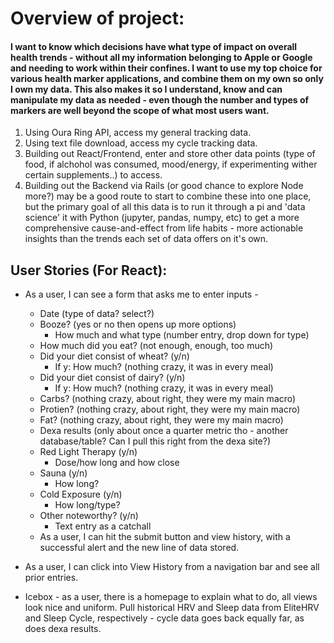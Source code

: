 # Overview of project: #

#### I want to know which decisions have what type of impact on overall health trends - without all my information belonging to Apple or Google and needing to work within their confines.  I want to use my top choice for various health marker applications, and combine them on my own so only I own my data.  This also makes it so I understand, know and can manipulate my data as needed - even though the number and types of markers are well beyond the scope of what most users want. ####

1. Using Oura Ring API, access my general tracking data.
2. Using text file download, access my cycle tracking data.
3. Building out React/Frontend, enter and store other data points (type of food, if alchohol was consumed, mood/energy, if experimenting wither certain supplements..) to access.
4. Building out the Backend via Rails (or good chance to explore Node more?) may be a good route to start to combine these into one place, but the primary goal of all this data is to run it through a pi and 'data science' it with Python (jupyter, pandas, numpy, etc) to get a more comprehensive cause-and-effect from life habits - more actionable insights than the trends each set of data offers on it's own.

## User Stories (For React): ##

* As a user, I can see a form that asks me to enter inputs - 
    * Date (type of data? select?)
    * Booze? (yes or no then opens up more options)
        * How much and what type (number entry, drop down for type)
    * How much did you eat? (not enough, enough, too much)
    * Did your diet consist of wheat? (y/n)
        * If y: How much? (nothing crazy, it was in every meal)
    * Did your diet consist of dairy? (y/n)
        * If y: How much? (nothing crazy, it was in every meal)
    * Carbs? (nothing crazy, about right, they were my main macro)
    * Protien? (nothing crazy, about right, they were my main macro)
    * Fat? (nothing crazy, about right, they were my main macro)
    * Dexa results (only about once a quarter metric tho - another database/table? Can I pull this right from the dexa site?)
    * Red Light Therapy (y/n)
        * Dose/how long and how close
    * Sauna (y/n)
        * How long?
    * Cold Exposure (y/n)
         * How long/type?
    * Other noteworthy? (y/n)
        * Text entry as a catchall
    * As a user, I can hit the submit button and view history, with a successful alert and the new line of data stored.
    
* As a user, I can click into View History from a navigation bar and see all prior entries.

* Icebox - as a user, there is a homepage to explain what to do, all views look nice and uniform.  Pull historical HRV and Sleep data from EliteHRV and Sleep Cycle, respectively - cycle data goes back equally far, as does dexa results.


    
